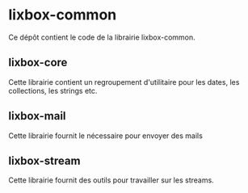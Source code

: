 # lixbox-common

Ce dépôt contient le code de la librairie lixbox-common.

## lixbox-core

Cette librairie contient un regroupement d'utilitaire pour les dates, les collections, les strings etc.

## lixbox-mail

Cette librairie fournit le nécessaire pour envoyer des mails

## lixbox-stream

Cette librairie fournit des outils pour travailler sur les streams.